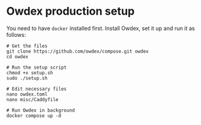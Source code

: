 # Owdex production setup

You need to have `docker` installed first. Install Owdex, set it up and run it as follows:

```
# Get the files
git clone https://github.com/owdex/compose.git owdex
cd owdex

# Run the setup script
chmod +x setup.sh
sudo ./setup.sh

# Edit necessary files
nano owdex.toml
nano misc/Caddyfile

# Run Owdex in background
docker compose up -d
```